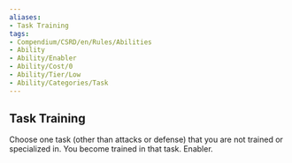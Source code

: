 ```yaml
---
aliases:
- Task Training
tags:
- Compendium/CSRD/en/Rules/Abilities
- Ability
- Ability/Enabler
- Ability/Cost/0
- Ability/Tier/Low
- Ability/Categories/Task
---
```


  
## Task Training  
Choose one task (other than attacks or defense) that you are not trained or specialized in. You become trained in that task. Enabler.